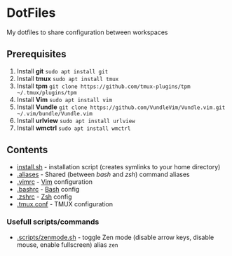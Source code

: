 # DotFiles

My dotfiles to share configuration between workspaces 

## Prerequisites

1. Install **git** `sudo apt install git`
1. Install **tmux** `sudo apt install tmux`
1. Install **tpm** `git clone https://github.com/tmux-plugins/tpm ~/.tmux/plugins/tpm`
1. Install **Vim** `sudo apt install vim`
1. Install **Vundle** `git clone https://github.com/VundleVim/Vundle.vim.git ~/.vim/bundle/Vundle.vim`
1. Install **urlview** `sudo apt install urlview`
1. Install **wmctrl** `sudo apt install wmctrl`

## Contents

- [install.sh](install.sh) - installation script (creates symlinks to your home directory)
- [.aliases](.aliases) - Shared (between *bash* and *zsh*) command aliases
- [.vimrc](.vimrc) - [Vim](https://www.vim.org/) configuration
- [.bashrc](.bashrc) - [Bash](https://www.gnu.org/software/bash/) config
- [.zshrc](.zshrc) - [Zsh](http://www.zsh.org/) config
- [.tmux.conf](.tmux.conf) - TMUX configuration

### Usefull scripts/commands

- [.scripts/zenmode.sh](.scripts/zenmode.sh) - toggle Zen mode (disable arrow keys, disable mouse, enable fullscreen) alias `zen` 
